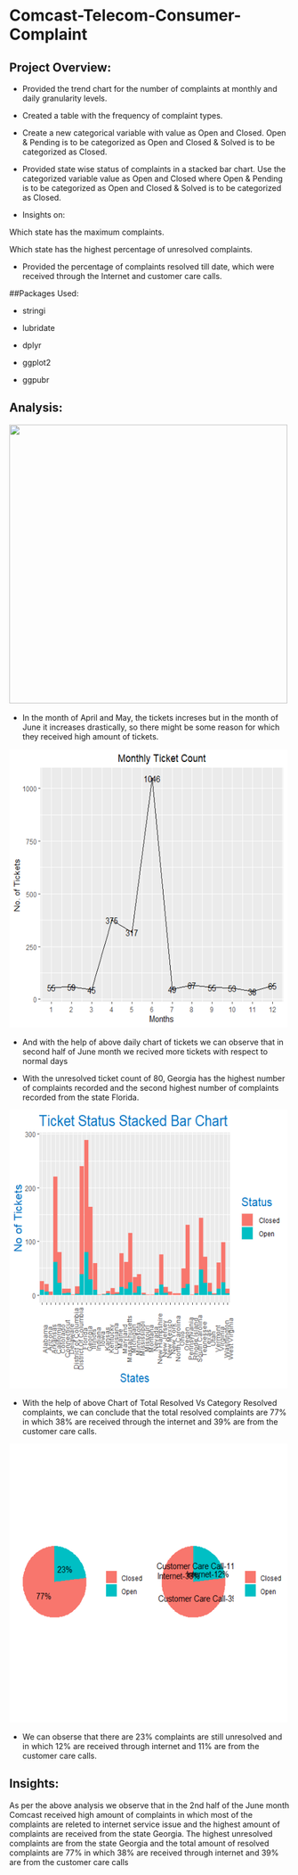 # Comcast-Telecom-Consumer-Complaint

## Project Overview:

- Provided the trend chart for the number of complaints at monthly and daily granularity levels.

- Created a table with the frequency of complaint types.

- Create a new categorical variable with value as Open and Closed. Open & Pending is to be categorized as Open and Closed & Solved is to be categorized as Closed.

- Provided state wise status of complaints in a stacked bar chart. Use the categorized variable value as Open and Closed where Open & Pending is to be categorized as Open and Closed & Solved is to be categorized as Closed.

- Insights on:

Which state has the maximum complaints.

Which state has the highest percentage of unresolved complaints.

- Provided the percentage of complaints resolved till date, which were received through the Internet and customer care calls.

##Packages Used:
- stringi

- lubridate

- dplyr

- ggplot2

 - ggpubr
 
## Analysis:

<img src='Rplot.com.jpg' width='500' height='500'>

- In the month of April and May, the tickets  increses but in the month of June it increases drastically, so there might be some reason for which they received high amount of tickets.

<img src='Rplot.com.png' width='500' height='500'>

- And with the help of above daily chart of tickets we can observe that in second half of June month we recived more tickets with respect to normal days

- With the unresolved  ticket count of 80, Georgia has the highest number of complaints recorded and the second highest number of complaints recorded from the state Florida.


<img src='Rplot_com2.png' width='500' height='500'>

- With the help of above Chart of Total Resolved Vs Category Resolved complaints, we can conclude that the total resolved complaints are 77% in which 38% are received through the internet and 39% are from the customer care calls.

<img src='Rplot_com4.png' width='500' height='500'>

- We can obserse that there are 23% complaints are still unresolved and in which 12% are received through internet and 11% are from the customer care calls.

## Insights:

As per the above analysis we observe that in the 2nd half of the June month Comcast received high amount of complaints in which most of the complaints are releted to 
internet service issue and the highest amount of complaints are received from the state Georgia. The highest unresolved complaints are from the state Georgia and the total
 amount of resolved complaints are 77% in which 38% are received through internet and 39% are from the customer care calls


